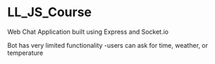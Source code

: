 # LL_JS_Course
Web Chat Application built using Express and Socket.io

Bot has very limited functionality
-users can ask for time, weather, or temperature
